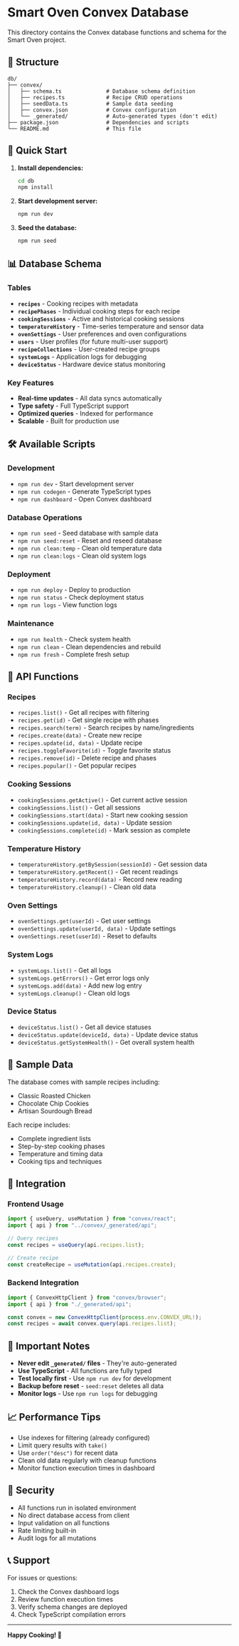 # Smart Oven Convex Database

This directory contains the Convex database functions and schema for the Smart Oven project.

## 📁 Structure

```
db/
├── convex/
│   ├── schema.ts              # Database schema definition
│   ├── recipes.ts             # Recipe CRUD operations
│   ├── seedData.ts            # Sample data seeding
│   ├── convex.json            # Convex configuration
│   └── _generated/            # Auto-generated types (don't edit)
├── package.json               # Dependencies and scripts
└── README.md                  # This file
```

## 🚀 Quick Start

1. **Install dependencies:**

   ```bash
   cd db
   npm install
   ```

2. **Start development server:**

   ```bash
   npm run dev
   ```

3. **Seed the database:**
   ```bash
   npm run seed
   ```

## 📊 Database Schema

### Tables

- **`recipes`** - Cooking recipes with metadata
- **`recipePhases`** - Individual cooking steps for each recipe
- **`cookingSessions`** - Active and historical cooking sessions
- **`temperatureHistory`** - Time-series temperature and sensor data
- **`ovenSettings`** - User preferences and oven configurations
- **`users`** - User profiles (for future multi-user support)
- **`recipeCollections`** - User-created recipe groups
- **`systemLogs`** - Application logs for debugging
- **`deviceStatus`** - Hardware device status monitoring

### Key Features

- **Real-time updates** - All data syncs automatically
- **Type safety** - Full TypeScript support
- **Optimized queries** - Indexed for performance
- **Scalable** - Built for production use

## 🛠️ Available Scripts

### Development

- `npm run dev` - Start development server
- `npm run codegen` - Generate TypeScript types
- `npm run dashboard` - Open Convex dashboard

### Database Operations

- `npm run seed` - Seed database with sample data
- `npm run seed:reset` - Reset and reseed database
- `npm run clean:temp` - Clean old temperature data
- `npm run clean:logs` - Clean old system logs

### Deployment

- `npm run deploy` - Deploy to production
- `npm run status` - Check deployment status
- `npm run logs` - View function logs

### Maintenance

- `npm run health` - Check system health
- `npm run clean` - Clean dependencies and rebuild
- `npm run fresh` - Complete fresh setup

## 🔧 API Functions

### Recipes

- `recipes.list()` - Get all recipes with filtering
- `recipes.get(id)` - Get single recipe with phases
- `recipes.search(term)` - Search recipes by name/ingredients
- `recipes.create(data)` - Create new recipe
- `recipes.update(id, data)` - Update recipe
- `recipes.toggleFavorite(id)` - Toggle favorite status
- `recipes.remove(id)` - Delete recipe and phases
- `recipes.popular()` - Get popular recipes

### Cooking Sessions

- `cookingSessions.getActive()` - Get current active session
- `cookingSessions.list()` - Get all sessions
- `cookingSessions.start(data)` - Start new cooking session
- `cookingSessions.update(id, data)` - Update session
- `cookingSessions.complete(id)` - Mark session as complete

### Temperature History

- `temperatureHistory.getBySession(sessionId)` - Get session data
- `temperatureHistory.getRecent()` - Get recent readings
- `temperatureHistory.record(data)` - Record new reading
- `temperatureHistory.cleanup()` - Clean old data

### Oven Settings

- `ovenSettings.get(userId)` - Get user settings
- `ovenSettings.update(userId, data)` - Update settings
- `ovenSettings.reset(userId)` - Reset to defaults

### System Logs

- `systemLogs.list()` - Get all logs
- `systemLogs.getErrors()` - Get error logs only
- `systemLogs.add(data)` - Add new log entry
- `systemLogs.cleanup()` - Clean old logs

### Device Status

- `deviceStatus.list()` - Get all device statuses
- `deviceStatus.update(deviceId, data)` - Update device status
- `deviceStatus.getSystemHealth()` - Get overall system health

## 🌱 Sample Data

The database comes with sample recipes including:

- Classic Roasted Chicken
- Chocolate Chip Cookies
- Artisan Sourdough Bread

Each recipe includes:

- Complete ingredient lists
- Step-by-step cooking phases
- Temperature and timing data
- Cooking tips and techniques

## 🔗 Integration

### Frontend Usage

```typescript
import { useQuery, useMutation } from "convex/react";
import { api } from "../convex/_generated/api";

// Query recipes
const recipes = useQuery(api.recipes.list);

// Create recipe
const createRecipe = useMutation(api.recipes.create);
```

### Backend Integration

```typescript
import { ConvexHttpClient } from "convex/browser";
import { api } from "./_generated/api";

const convex = new ConvexHttpClient(process.env.CONVEX_URL!);
const recipes = await convex.query(api.recipes.list);
```

## 🚨 Important Notes

- **Never edit `_generated/` files** - They're auto-generated
- **Use TypeScript** - All functions are fully typed
- **Test locally first** - Use `npm run dev` for development
- **Backup before reset** - `seed:reset` deletes all data
- **Monitor logs** - Use `npm run logs` for debugging

## 📈 Performance Tips

- Use indexes for filtering (already configured)
- Limit query results with `take()`
- Use `order("desc")` for recent data
- Clean old data regularly with cleanup functions
- Monitor function execution times in dashboard

## 🔐 Security

- All functions run in isolated environment
- No direct database access from client
- Input validation on all functions
- Rate limiting built-in
- Audit logs for all mutations

## 📞 Support

For issues or questions:

1. Check the Convex dashboard logs
2. Review function execution times
3. Verify schema changes are deployed
4. Check TypeScript compilation errors

---

**Happy Cooking! 🍳**
